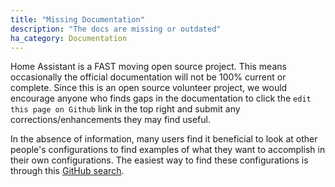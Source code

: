 ```yaml
---
title: "Missing Documentation"
description: "The docs are missing or outdated"
ha_category: Documentation
---
```


Home Assistant is a FAST moving open source project. This means occasionally the official documentation will not be 100% current or complete. Since this is an open source volunteer project, we would encourage anyone who finds gaps in the documentation to click the `edit this page on Github` link in the top right and submit any corrections/enhancements they may find useful.

In the absence of information, many users find it beneficial to look at other people's configurations to find examples of what they want to accomplish in their own configurations. The easiest way to find these configurations is through this [GitHub search](https://github.com/search?q=topic%3Ahome-assistant-config&type=Repositories).
